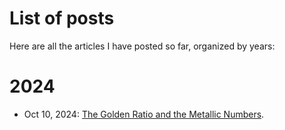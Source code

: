 # List of posts

Here are all the articles I have posted so far, organized by years:

# 2024

* Oct 10, 2024: [The Golden Ratio and the Metallic Numbers](2024/golden-ratio-and-metallic-numbers.md).
<!-- * Sep 30, 2024: [Type Theory, Lean, and “Perfect” Mathematics](2024/perfect-mathematics.md). -->